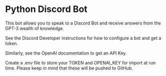 # Python Discord Bot

This bot allows you to speak to a Discord Bot and receive answers from the GPT-3 wealth of knowledge.

See the Discord Developer instructions for how to configure a bot and get a token.

Similarly, see the OpenAI documentation to get an API Key.

Create a .env file to store your TOKEN and OPENAI_KEY for import at run time. Please keep in mind that these will be pushed to GitHub.


